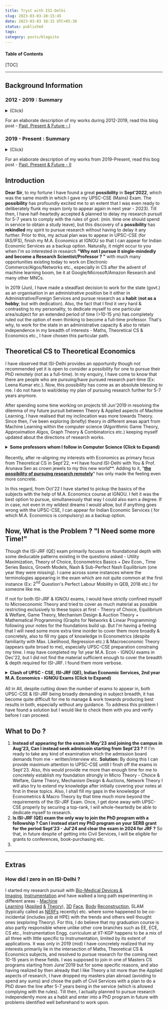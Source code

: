 ```yaml
---
title: Tryst with ISI-Delhi
slug: 2023-03-03-10:15:45
date: 2023-03-03 10:15 UTC+05:30
status: published
tags:
category: posts/blogsite
---
```


<h4>Table of Contents</h4>
[TOC]

---

## Background Information

### 2012 - 2019 : Summary

<details>
<summary>(Click)</summary>
<p>
<img src="/images/2012-2019.png" alt></img>
<em>please open the image in a new tab for better clarity</em>
</p>
</details>

For an elaborate description of my works during 2012-2019, read this blog post - [Past, Present & Future - I]()


### 2019 - Present : Summary

<details>
<summary>(Click)</summary>
<p>
<img src="/images/2019%20-%20Present.png" alt></img>
<em>please open the image in a new tab for better clarity</em>
</p>
</details>

For an elaborate description of my works from 2019-Present, read this bog post - [Past, Present & Future - II]()



## Introduction 

**Dear Sir**, to my fortune I have found a great **possibility** in **Sept'2022**, which was the same month in which I gave my UPSC-CSE (Mains) Exam. The **possibility** has profoundly excited me to an extent that I was even ready to deliberately flunk my exam (only to appear again in next year - 2023). Till then, I have half-heartedly accepted & planned to delay my research pursuit for 5-7 years to comply with the rules of govt. (min. time one should spend in service to obtain a study leave), but this discovery of a **possibility** has **rekindled** my spirit to pursue research without having to delay it any further. Prior to this, my actual plan was to appear in UPSC-CSE (for IAS/IFS), finish my M.A. Economics at IGNOU so that I can appear for Indian Economic Services as a backup option. Naturally, it might occur to you when I'm so interested in research **"Why not I pursue it single-mindedly and become a Research Scientist/Professor ? "** with much many opportunities existing today to work on Electronic Commerce/Algos/Networks etc., especially in CS after the advent of machine learning boom, be it at Google/Microsoft/Amazon Research and many other MNCs. 

In 2019 (Jun), I have made a steadfast decision to work for the state (govt.) as an organisation in an administrative position be it either in Administrative/Foreign Services and pursue research as a **habit** (**not as a hobby**; but with dedication). Also, the fact that I find it very hard & contrasting to my personality, to dedicate myself to one particular area/subject for an extended period of time (>10-15 yrs) has completely ruled out the option of even thinking to become a full-time professor. That's why, to work for the state in an administrative capacity & also to retain independence in my breadth of interests - Maths, Theoretical CS & Economics etc., I have chosen this particular path.   
  
## Theoretical CS to Theoretical Economics

I have observed that ISI-Delhi provides an opportunity though not recommended yet it is open to consider a possibility for one to pursue their PhD remotely (not as a full-time). In my enquiry, I have come to know that there are people who are pursuing/have pursued research part-time (Ex: Leena Kumar etc.). Now, this possibility has come as an absolute blessing to me. I do not have to wait/delay my plan of pursuing research further for 5-7 years anymore.   

After spending some time working on projects till Jun'2019 in resolving the dilemma of my future pursuit between Theory & Applied aspects of Machine Learning, I have realised that my inclincation was more towards Theory. Since then, I've been exploring (briefly) theory in different areas apart from Machine Learning within the computer science (Algorithmic Game Theory, Approximation Algos, Graph Theory & Combinatorics etc.) keeping myself updated about the directions of research works. 
<br>
<details>
<summary><strong>Some professors whom I follow in Computer Science (Click to Expand)</strong></summary>
Prahlad Harsha & Othrs. at TIFR, Siddharth Barman (Fair Division) at IISC & groups working at Google & Microsoft Research in India, U.Penn (Sampath Kannan), UW (Anna Karlin, Sebastian Beubeck, Yin-tat-Lee etc.), UCSD (UIUC (Jugal Garg, Ruta Mehta etc.), Princeton (Matt Weinberg etc.), Harvard (Madhusudhan etc.), CMU (Pradeep Ravikumar, Venkatesh Guruswami etc.) and many other groups at MIT (Constantis Daskalias etc.), Columbia (Tim Roughgarden etc.), UW-Madison (Nowak, Suchi Chawla moved to UT-Austin etc.), Stanford (Andrea Montanari, etc.) & people at many others places - UWaterloo, Toronto, Oxford, ETHZ, EPFL etc.
</details>
<br>
Recently, after re-aligning my interests with Economics as primary focus from Theoretical CS in Sept'22, **I have found ISI-Delhi with You & Prof. Arunava Sen as crown jewels to my this new world**. Adding to it, "<ins><strong>the possibility of pursuing research remotely</strong></ins>" has only made the feeling even more concrete. 

In this regard, from Oct'22 I have started to pickup the basics of the subjects with the help of M.A. Economics course at IGNOU. I felt it was the best option to pursue, simultaneously that way I could also earn a degree. If in case, not even in my wildest dreams I would allow, but if anything goes wrong with the UPSC-CSE, I can appear for Indian Economic Services ( for which M.A. Economics is compulsory) as a backup option. 

## Now, What is the Problem ? "I Need some more Time!"

Though the ISI-JRF (QE) exam primarily focuses on foundational depth with some deducable patterns existing in the questions asked - Utility Maximization, Theory of Choice, Econometrics Basics + Dev Econ., Time Series Basics, Growth Models, Nash & Sub-Perfect Nash Equilibrium (one year they were missing). I came across some instances where the terminologies appearing in the exam which are not quite common at the first instance (Ex: $2^{nd}$ Question's Perfect Labour Mobility in QEB, 2018 etc.) for someone like me. 

If not for both ISI-JRF & IGNOU exams, I would have strictly confined myself to Microeconomic Theory and tried to cover as much material as possible restricting exclusively to these topics at first - Theory of Choice, Equilibrium & Welfare, Game Theory, Mechanism Design & Auction Theory + Mathematical Programming (Graphs for Networks & Linear Programming) following your notes for the foundations build up. But I'm having a feeling that I will need some more extra time inorder to cover them more broadly & concretely, also to fill my gaps of knowledge in Econometrics (despite familiarity with Max. Likelihood, Regression etc.) & Macroeconomic Theory (appears quite broad to me), especially UPSC-CSE preparation constraing my time. I may have completed my 1st year M.A. Econ - IGNOU exams in Dec'22, but I did not find the material sufficient enough to cover the breadth & depth required for ISI-JRF. I found them more verbose.
<br>
<details>
<summary><strong>Clash of UPSC - CSE, ISI-JRF (QE), Indian Economic Services, 2nd year M.A. Economics - IGNOU Exams (Click to Expand)</strong></summary>
UPSC-CSE being primarily a memory-based exam and me aiming for a top-rank in the exam, is demanding a major portion of my day-time along with its Mathematics Syllabus (almost equivalent to M.Sc Level). If it is not for Mathematics & it's vast syllabus (but fetches more marks), I think UPSC-CSE would have been much easier to be done away with.
All of the exams happening around the same time, it has become quite difficult for me to optimally allocate my attention & memory in order to obtain the best results in all. To my luck/bad-luck my 2nd year M.A. Economics exams of IGNOU in Jun'23 are clashing with Indian Economic Services exam dates, preparation for these two has been demanding a lot of my head memory, both of them being verbose. So, for their sheer size in material and also clashing of dates I have decided not to appear for Indian Economic Services Exam this year & changed my plan to give my 2nd year M.A. Economics exams in Dec'2023. With this only UPSC-CSE & ISI-JRF (QE) exams remaining, yet both being in May'2023 with contrasting demands of the subjects where QEA of ISI-JRF (QE) requires Probability & Statistics, Optimization etc., UPSC-CSE (Maths) demands primary focus on ODEs, PDEs, Mathematical Physics, Group Theory, Real Analysis etc., with only Linear Algebra & Calculus being common to both.
</details>
<br>
All in All, despite cutting down the number of exams to appear in, both UPSC-CSE & ISI-JRF being broadly demanding in subject breadth, it has become quite difficult for me to manage & work towards producing best results in both, especially without any guidance. To address this problem I have found a solution but I would like to check them with you and verify before I can proceed. 

## What to Do ?

1. **Instead of appearing for the exam in May'23 and joining the campus in Aug'23, Can I instead seek admissoin starting from Sept'23 ?** If I'm ready to take any kind of examination which the admission board demands from me - written/interview etc.
   **Solution:** By doing this I can provide maximum attention to UPSC-CSE untill I finsh off the exams in Sept'23. Also, this would provide me more than enough time for me to concretely establish my foundation strongly in Micro Theory - Choice & Welfare, Game Theory, Mechanism Design & Auctions, Network Theory I will also try to extend my knowledge after initially covering your notes at first  in these topics. Also, I shall fill my gaps in the knowledge of Econometrics & Macro Theory by that time much more beyond the requirements of the ISI-JRF Exam. Once, I get done away with UPSC-CSE properly by securing a top-rank, I will whole-heartedly be able to dedicate myself to research.
2. **Is ISI-JRF (QE) exam the only way to join the PhD program with a fellowship ? Can I instead start my PhD program on your SERB grant for the period Sept'23 - Jul'24 and clear the exam in 2024 for JRF ?** So that, in future despite of getting into Civil Services, I will be eligible for grants to conferences, book-purchasing etc.
3. 



---

## Extras 

### How did I zero in on ISI-Delhi ?

I started my research pursuit with [Bio-Medical Devices & Imaging](https://drive.google.com/file/d/1baLe5P9N5wIfxbIhuJDW9uw_jOTpaQQU/view?usp=sharing), [Instrumentation](https://drive.google.com/file/d/1IwRRM0X6Xsn-6FphBChUmscy894OCHYl/view) and have walked a long path experimenting in different areas - [Machine Learning](https://drive.google.com/file/d/1LS3Y6dzPuQ-YZN2ZHMHlZPWwNeGkSEyo/view?usp=sharing) ([Applied](https://github.com/anhttran/3dmm_cnn) [&](https://drive.google.com/drive/folders/1y33JUi8W0MT1X8cHpywhF-WbSSGmsKKO?usp=sharing) [Theory](https://drive.google.com/file/d/1hmHOy27Xk3FgPk-aof9BHi59bLE3XmL4/view)), [3D](https://arxiv.org/pdf/1612.00523v1.pdf) [Face](https://flame.is.tue.mpg.de/), [Body](https://smpl-x.is.tue.mpg.de/) [Reconstruction](https://grail.cs.washington.edu/projects/AudioToObama/), SLAM (typically called as [NERFs](https://grail.cs.washington.edu/projects/personnerf/) recently) etc. where some happened to be co-incidental (includes job at HPE) with the trends and others well thought ones (exploring Theory). For this, I do believe that my graduation course is also partly responsible where unlike other core branches such as EE, ECE, CS etc., Instrumentation Engg. curriculum at IIT-KGP happens to be a mix of all three with little specific to Instrumentation, limited by its extent of applications. It was only in 2019 (mid) I have concretely realized that my interests primarily lie in the intersection of Maths, Theoretical CS & Economics subjects, and resolved to pursue research for the coming next 10-15 years in these fields. I was supposed to join in one of Masters CS programs starting from June'2019 but for some specific reasons, and also having realized by then already that I like Theory a lot more than the Applied aspects of research, I have dropped my masters plan abroad (avoiding to spend any sums) and chose the path of Civil Services with a plan to do a PhD down the line after 5-7 years being in the service (which is allowed complying with the rules). Till then, I actually planned to pursue research independently more as a habit and enter into a PhD program in future with problems identified well beforehand to work upon.


